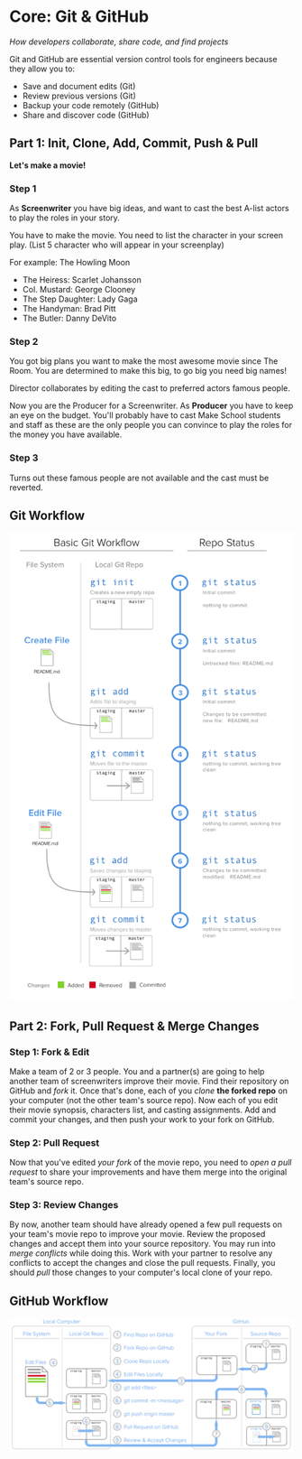 # Core: Git & GitHub

_How developers collaborate, share code, and find projects_

Git and GitHub are essential version control tools for engineers because they allow you to:
- Save and document edits (Git)
- Review previous versions (Git)
- Backup your code remotely (GitHub)
- Share and discover code (GitHub)

## Part 1: Init, Clone, Add, Commit, Push & Pull

**Let's make a movie!**

### Step 1

As **Screenwriter** you have big ideas, and want to cast the best A-list actors to play the roles in your story.

You have to make the movie. You need to list the character in your screen play.
(List 5 character who will appear in your screenplay)

For example:
The Howling Moon
- The Heiress: Scarlet Johansson
- Col. Mustard: George Clooney
- The Step Daughter: Lady Gaga
- The Handyman: Brad Pitt
- The Butler: Danny DeVito

### Step 2

You got big plans you want to make the most awesome movie since The Room.
You are determined to make this big, to go big you need big names!

Director collaborates by editing the cast to preferred actors famous people.

Now you are the Producer for a Screenwriter. As **Producer** you have to keep an eye on
the budget. You'll probably have to cast Make School students and staff as these are the
only people you can convince to play the roles for the money you have available.

### Step 3

Turns out these famous people are not available and the cast must be reverted.

## Git Workflow

![Git-Workflow](Git-Workflow.png "Git Workflow")

## Part 2: Fork, Pull Request & Merge Changes

### Step 1: Fork & Edit

Make a team of 2 or 3 people. You and a partner(s) are going to help another team of screenwriters improve their movie. Find their repository on GitHub and *fork* it. Once that's done, each of you *clone* **the forked repo** on your computer (not the other team's source repo). Now each of you edit their movie synopsis, characters list, and casting assignments. Add and commit your changes, and then push your work to your fork on GitHub.

### Step 2: Pull Request

Now that you've edited *your fork* of the movie repo, you need to *open a pull request* to share your improvements and have them merge into the original team's source repo.

### Step 3: Review Changes

By now, another team should have already opened a few pull requests on your team's movie repo to improve your movie. Review the proposed changes and accept them into your source repository. You may run into *merge conflicts* while doing this. Work with your partner to resolve any conflicts to accept the changes and close the pull requests. Finally, you should *pull* those changes to your computer's local clone of your repo.

## GitHub Workflow

![GitHub-Workflow](GitHub-Workflow.png "GitHub Workflow")
